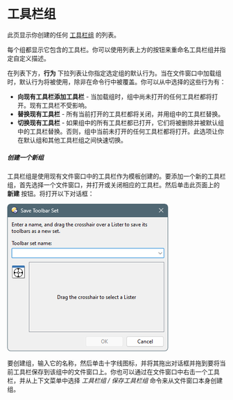 # 工具栏组

此页显示你创建的任何 [工具栏组](/Manual/basic_concepts/the_lister/toolbars/toolbar_sets.zh.md) 的列表。

每个组都显示它包含的工具栏。你可以使用列表上方的按钮来重命名工具栏组并指定自定义描述。

在列表下方，**行为** 下拉列表让你指定选定组的默认行为。当在文件窗口中加载组时，默认行为将被使用，除非在命令行中被覆盖。你可以从中选择的这些行为有：

- **向现有工具栏添加工具栏** - 当加载组时，组中尚未打开的任何工具栏都将打开。现有工具栏不受影响。
- **替换现有工具栏** - 所有当前打开的工具栏都将关闭，并用组中的工具栏替换。
- **切换现有工具栏** - 如果组中的所有工具栏都已打开，它们将被删除并被默认组中的工具栏替换。否则，组中当前未打开的任何工具栏都将打开。此选项让你在默认组和其他工具栏组之间快速切换。

##### 创建一个新组

工具栏组是使用现有文件窗口中的工具栏作为模板创建的。要添加一个新的工具栏组，首先选择一个文件窗口，并打开或关闭相应的工具栏。然后单击此页面上的 **新建** 按钮。将打开以下对话框：

![](/Manual/images/media/13/toolbar_set_new.png)

要创建组，输入它的名称，然后单击十字线图标，并将其拖出对话框并拖到要将当前工具栏保存到该组中的文件窗口上。你也可以通过在文件窗口中右击一个工具栏，并从上下文菜单中选择 *工具栏组 / 保存工具栏组* 命令来从文件窗口本身创建组。